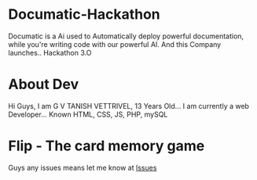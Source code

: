 # Documatic-Hackathon
Documatic is a Ai used to Automatically deploy powerful documentation, while you're writing code with our powerful AI. And this Company launches.. Hackathon 3.O

# About Dev
Hi Guys, I am G V TANISH VETTRIVEL, 13 Years Old... I am currently a web Developer... Known HTML, CSS, JS, PHP, mySQL

# Flip - The card memory game
Guys any issues means let me know at [Issues](https://github.com/gvtanish/Documatic-Hackathon/issues)
